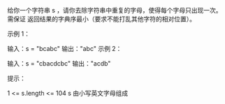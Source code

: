 给你一个字符串 s ，请你去除字符串中重复的字母，使得每个字母只出现一次。需保证 返回结果的字典序最小（要求不能打乱其他字符的相对位置）。

示例 1：

输入：s = "bcabc"
输出："abc"
示例 2：

输入：s = "cbacdcbc"
输出："acdb"


提示：

1 <= s.length <= 104
s 由小写英文字母组成
